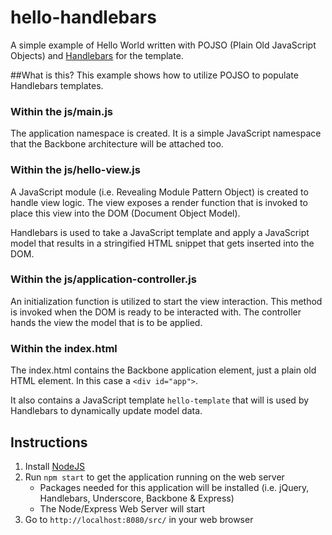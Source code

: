 # hello-handlebars
A simple example of Hello World written with POJSO (Plain Old JavaScript Objects) and [Handlebars](http://handlebarsjs.com/) for the template.

##What is this?
This example shows how to utilize POJSO to populate Handlebars templates.

### Within the js/main.js
The application namespace is created. It is a simple JavaScript namespace that the Backbone architecture will be attached too.

### Within the js/hello-view.js
A JavaScript module (i.e. Revealing Module Pattern Object) is created to handle view logic. The view exposes a render function that is invoked to place this view into the DOM (Document Object Model). 

Handlebars is used to take a JavaScript template and apply a JavaScript model that results in a stringified HTML snippet that gets inserted into the DOM.

### Within the js/application-controller.js
An initialization function is utilized to start the view interaction. This method is invoked when the DOM is ready to be interacted with. The controller hands the view the model that is to be applied.

### Within the index.html
The index.html contains the Backbone application element, just a plain old HTML element. In this case a `<div id="app">`. 

It also contains a JavaScript template `hello-template` that will is used by Handlebars to dynamically update model data.

## Instructions
1. Install [NodeJS](https://nodejs.org/)
2. Run `npm start` to get the application running on the web server
    * Packages needed for this application will be installed (i.e. jQuery, Handlebars, Underscore, Backbone & Express)
    * The Node/Express Web Server will start
3. Go to `http://localhost:8080/src/` in your web browser